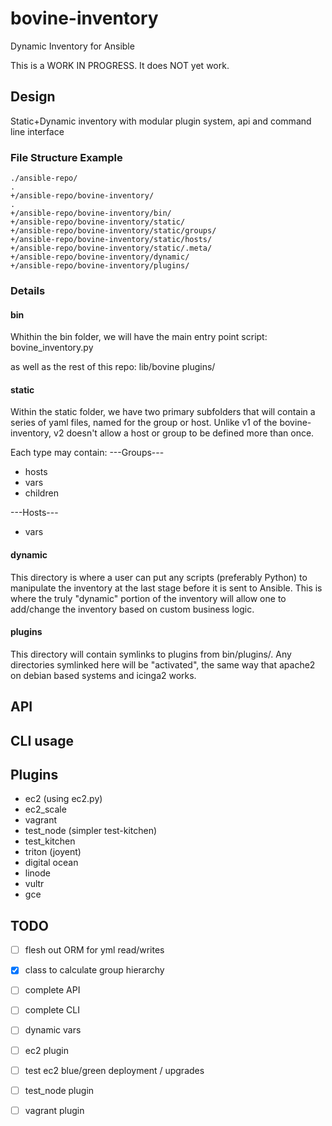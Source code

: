 # bovine-inventory
Dynamic Inventory for Ansible

This is a WORK IN PROGRESS.  It does NOT yet work. 

## Design
Static+Dynamic inventory with modular plugin system, api and command line interface

### File Structure Example
```
./ansible-repo/
.
+/ansible-repo/bovine-inventory/
.
+/ansible-repo/bovine-inventory/bin/
+/ansible-repo/bovine-inventory/static/
+/ansible-repo/bovine-inventory/static/groups/
+/ansible-repo/bovine-inventory/static/hosts/
+/ansible-repo/bovine-inventory/static/.meta/
+/ansible-repo/bovine-inventory/dynamic/
+/ansible-repo/bovine-inventory/plugins/
```

### Details

#### bin
Whithin the bin folder, we will have the main entry point script:
bovine_inventory.py

as well as the rest of this repo:
lib/bovine
plugins/

#### static
Within the static folder, we have two primary subfolders that will contain a series of yaml files, named for the group or host.  Unlike v1 of the bovine-inventory, v2 doesn't allow a host or group to be defined more than once.  

Each type may contain:
---Groups---
- hosts
- vars
- children

---Hosts---
- vars

#### dynamic
This directory is where a user can put any scripts (preferably Python) to manipulate the inventory at the last stage before it is sent to Ansible.  This is where the truly "dynamic" portion of the inventory will allow one to add/change the inventory based on custom business logic. 

#### plugins
This directory will contain symlinks to plugins from bin/plugins/.  Any directories symlinked here will be "activated", the same way that apache2 on debian based systems and icinga2 works.  

## API

## CLI usage

## Plugins
- ec2 (using ec2.py)
- ec2_scale
- vagrant
- test_node (simpler test-kitchen)
- test_kitchen
- triton (joyent)
- digital ocean
- linode
- vultr
- gce

## TODO
- [ ] flesh out ORM for yml read/writes
- [x] class to calculate group hierarchy
- [ ] complete API
- [ ] complete CLI
- [ ] dynamic vars
- [ ] ec2 plugin
- [ ] test ec2 blue/green deployment / upgrades
- [ ] test_node plugin
- [ ] vagrant plugin


